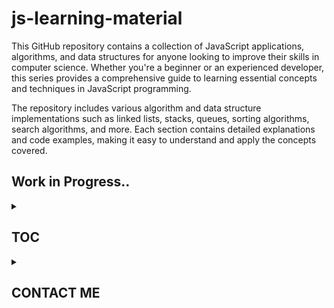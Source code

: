 # js-learning-material

This GitHub repository contains a collection of JavaScript applications, algorithms, and data structures for anyone looking to improve their skills in computer science. Whether you're a beginner or an experienced developer, this series provides a comprehensive guide to learning essential concepts and techniques in JavaScript programming.

The repository includes various algorithm and data structure implementations such as linked lists, stacks, queues, sorting algorithms, search algorithms, and more. Each section contains detailed explanations and code examples, making it easy to understand and apply the concepts covered.

## Work in Progress..

<details>

<summary>

## TOC &ensp;&ensp;

</summary>

<br>

<details>

<summary>

## JAVASCRIPT-LEARNING &ensp;&ensp;

</summary>

<br>

- [x] [001-js-introduction](https://github.com/puftare/js-learning-material/tree/master/javascript-learning/001-js-introduction)
- [x] [002-data-types](https://github.com/puftare/js-learning-material/tree/master/javascript-learning/002-data-types)
  - [`E`] [examples](https://github.com/puftare/js-learning-material/tree/master/javascript-learning/002-data-types/examples)
  - [`S`] [solutions](https://github.com/puftare/js-learning-material/tree/master/javascript-learning/002-data-types/exercise-solutions)
  - [`EXER`] [exercise](https://github.com/puftare/js-learning-material/tree/master/javascript-learning/002-data-types/exercises)
- [x] [003-mathematical-operators](https://github.com/puftare/js-learning-material/tree/master/javascript-learning/003-mathematical-operators)
  - [`E`] [examples](https://github.com/puftare/js-learning-material/tree/master/javascript-learning/003-mathematical-operators/examples)
  - [`S`] [solutions](https://github.com/puftare/js-learning-material/tree/master/javascript-learning/003-mathematical-operators/exercise-solutions)
  - [`EXER`] [exercise](https://github.com/puftare/js-learning-material/tree/master/javascript-learning/003-mathematical-operators/exercises)
- [x] [004-boolean-operators](https://github.com/puftare/js-learning-material/tree/master/javascript-learning/004-boolean-operators)
  - [`E`] [examples](https://github.com/puftare/js-learning-material/tree/master/javascript-learning/004-boolean-operators/examples)
  - [`S`] [solutions](https://github.com/puftare/js-learning-material/tree/master/javascript-learning/004-boolean-operators/exercise-solutions)
  - [`EXER`] [exercise](https://github.com/puftare/js-learning-material/tree/master/javascript-learning/004-boolean-operators/exercises)
- [x] [005-conditional-statements](https://github.com/puftare/js-learning-material/tree/master/javascript-learning/005-conditional-statements)
  - [`E`] [examples](https://github.com/puftare/js-learning-material/tree/master/javascript-learning/005-conditional-statements/examples)
  - [`S`] [solutions](https://github.com/puftare/js-learning-material/tree/master/javascript-learning/005-conditional-statements/exercise-solutions)
  - [`EXER`] [exercise](https://github.com/puftare/js-learning-material/tree/master/javascript-learning/005-conditional-statements/exercises)
- [x] [006-for-loops](https://github.com/puftare/js-learning-material/tree/master/javascript-learning/006-for-loops)
  - [`E`] [examples](https://github.com/puftare/js-learning-material/tree/master/javascript-learning/006-for-loops/examples)
  - [`S`] [solutions](https://github.com/puftare/js-learning-material/tree/master/javascript-learning/006-for-loops/exercise-solutions)
  - [`EXER`] [exercise](https://github.com/puftare/js-learning-material/tree/master/javascript-learning/006-for-loops/exercises)
- [x] [007-while-loops](https://github.com/puftare/js-learning-material/tree/master/javascript-learning/007-while-loops)
  - [`E`] [examples](https://github.com/puftare/js-learning-material/tree/master/javascript-learning/007-while-loops/examples)
  - [`S`] [solutions](https://github.com/puftare/js-learning-material/tree/master/javascript-learning/007-while-loops/exercise-solutions)
  - [`EXER`] [exercise](https://github.com/puftare/js-learning-material/tree/master/javascript-learning/007-while-loops/exercises)
- [x] [008-functions](https://github.com/puftare/js-learning-material/tree/master/javascript-learning/008-functions)
  - [`E`] [examples](https://github.com/puftare/js-learning-material/tree/master/javascript-learning/008-functions/examples)
  - [`S`] [solutions](https://github.com/puftare/js-learning-material/tree/master/javascript-learning/008-functions/exercise-solutions)
  - [`EXER`] [exercise](https://github.com/puftare/js-learning-material/tree/master/javascript-learning/008-functions/exercises)
- [x] [009-arrays](https://github.com/puftare/js-learning-material/tree/master/javascript-learning/009-arrays)
  - [`E`] [examples](https://github.com/puftare/js-learning-material/tree/master/javascript-learning/009-arrays/examples)
  - [`S`] [solutions](https://github.com/puftare/js-learning-material/tree/master/javascript-learning/009-arrays/exercise-solutions)
  - [`EXER`] [exercise](https://github.com/puftare/js-learning-material/tree/master/javascript-learning/009-arrays/exercises)
- [x] [010-array-map](https://github.com/puftare/js-learning-material/tree/master/javascript-learning/010-array-map)
  - [`E`] [examples](https://github.com/puftare/js-learning-material/tree/master/javascript-learning/010-array-map/examples)
  - [`S`] [solutions](https://github.com/puftare/js-learning-material/tree/master/javascript-learning/010-array-map/exercise-solutions)
  - [`EXER`] [exercise](https://github.com/puftare/js-learning-material/tree/master/javascript-learning/010-array-map/exercises)
- [x] [011-array-filter](https://github.com/puftare/js-learning-material/tree/master/javascript-learning/011-array-filter)
  - [`E`] [examples](https://github.com/puftare/js-learning-material/tree/master/javascript-learning/011-array-filter/examples)
  - [`S`] [solutions](https://github.com/puftare/js-learning-material/tree/master/javascript-learning/011-array-filter/exercise-solutions)
  - [`EXER`] [exercise](https://github.com/puftare/js-learning-material/tree/master/javascript-learning/011-array-filter/exercises)
- [x] [012-array-reduce](https://github.com/puftare/js-learning-material/tree/master/javascript-learning/012-array-reduce)
  - [`E`] [examples](https://github.com/puftare/js-learning-material/tree/master/javascript-learning/012-array-reduce/examples)
  - [`S`] [solutions](https://github.com/puftare/js-learning-material/tree/master/javascript-learning/012-array-reduce/exercise-solutions)
  - [`EXER`] [exercise](https://github.com/puftare/js-learning-material/tree/master/javascript-learning/012-array-reduce/exercises)
- [x] [013-objects](https://github.com/puftare/js-learning-material/tree/master/javascript-learning/013-objects)
  - [`E`] [examples](https://github.com/puftare/js-learning-material/tree/master/javascript-learning/013-objects/examples)
  - [`S`] [solutions](https://github.com/puftare/js-learning-material/tree/master/javascript-learning/013-objects/exercise-solutions)
  - [`EXER`] [exercise](https://github.com/puftare/js-learning-material/tree/master/javascript-learning/013-objects/exercises)
- [x] [014-maps](https://github.com/puftare/js-learning-material/tree/master/javascript-learning/014-maps)
  - [`E`] [examples](https://github.com/puftare/js-learning-material/tree/master/javascript-learning/014-maps/examples)
  - [`S`] [solutions](https://github.com/puftare/js-learning-material/tree/master/javascript-learning/014-maps/exercise-solutions)
  - [`EXER`] [exercise](https://github.com/puftare/js-learning-material/tree/master/javascript-learning/014-maps/exercises)
- [x] [015-sets](https://github.com/puftare/js-learning-material/tree/master/javascript-learning/015-sets)
  - [`E`] [examples](https://github.com/puftare/js-learning-material/tree/master/javascript-learning/015-sets/examples)
  - [`S`] [solutions](https://github.com/puftare/js-learning-material/tree/master/javascript-learning/015-sets/exercise-solutions)
  - [`EXER`] [exercise](https://github.com/puftare/js-learning-material/tree/master/javascript-learning/015-sets/exercises)
- [x] [016-for-of-loops](https://github.com/puftare/js-learning-material/tree/master/javascript-learning/016-for-of-loops)
  - [`E`] [examples](https://github.com/puftare/js-learning-material/tree/master/javascript-learning/016-for-of-loops/examples)
  - [`S`] [solutions](https://github.com/puftare/js-learning-material/tree/master/javascript-learning/016-for-of-loops/exercise-solutions)
  - [`EXER`] [exercise](https://github.com/puftare/js-learning-material/tree/master/javascript-learning/016-for-of-loops/exercises)
- [x] [017-project-blackjack-game](https://github.com/puftare/js-learning-material/tree/master/javascript-learning/017-project-blackjack-game)
- [x] [018-promises](https://github.com/puftare/js-learning-material/tree/master/javascript-learning/018-promises)
  - [`E`] [examples](https://github.com/puftare/js-learning-material/tree/master/javascript-learning/018-promises/examples)
  - [`S`] [solutions](https://github.com/puftare/js-learning-material/tree/master/javascript-learning/018-promises/exercise-solutions)
  - [`EXER`] [exercise](https://github.com/puftare/js-learning-material/tree/master/javascript-learning/018-promises/exercises)
- [x] [019-error-handling](https://github.com/puftare/js-learning-material/tree/master/javascript-learning/019-error-handling)
  - [`E`] [examples](https://github.com/puftare/js-learning-material/tree/master/javascript-learning/019-error-handling/examples)
  - [`S`] [solutions](https://github.com/puftare/js-learning-material/tree/master/javascript-learning/019-error-handling/exercise-solutions)
  - [`EXER`] [exercise](https://github.com/puftare/js-learning-material/tree/master/javascript-learning/019-error-handling/exercises)
- [x] [020-async-await](https://github.com/puftare/js-learning-material/tree/master/javascript-learning/020-async-await)
  - [`E`] [examples](https://github.com/puftare/js-learning-material/tree/master/javascript-learning/020-async-await/examples)
  - [`S`] [solutions](https://github.com/puftare/js-learning-material/tree/master/javascript-learning/020-async-await/exercise-solutions)
  - [`EXER`] [exercise](https://github.com/puftare/js-learning-material/tree/master/javascript-learning/020-async-await/exercises)
- [x] [021-array-object-spread-syntax](https://github.com/puftare/js-learning-material/tree/master/javascript-learning/021-array-object-spread-syntax)
  - [`E`] [examples](https://github.com/puftare/js-learning-material/tree/master/javascript-learning/021-array-object-spread-syntax/examples)
  - [`S`] [solutions](https://github.com/puftare/js-learning-material/tree/master/javascript-learning/021-array-object-spread-syntax/exercise-solutions)
  - [`EXER`] [exercise](https://github.com/puftare/js-learning-material/tree/master/javascript-learning/021-array-object-spread-syntax/exercises)
- [x] [022-destructuring-syntax](https://github.com/puftare/js-learning-material/tree/master/javascript-learning/022-destructuring-syntax)
  - [`E`] [examples](https://github.com/puftare/js-learning-material/tree/master/javascript-learning/022-destructuring-syntax/examples)
  - [`S`] [solutions](https://github.com/puftare/js-learning-material/tree/master/javascript-learning/022-destructuring-syntax/exercise-solutions)
  - [`EXER`] [exercise](https://github.com/puftare/js-learning-material/tree/master/javascript-learning/022-destructuring-syntax/exercises)
- [x] [023-ternary-operator](https://github.com/puftare/js-learning-material/tree/master/javascript-learning/023-ternary-operator)
  - [`E`] [examples](https://github.com/puftare/js-learning-material/tree/master/javascript-learning/023-ternary-operator/examples)
  - [`S`] [solutions](https://github.com/puftare/js-learning-material/tree/master/javascript-learning/023-ternary-operator/exercise-solutions)
  - [`EXER`] [exercise](https://github.com/puftare/js-learning-material/tree/master/javascript-learning/023-ternary-operator/exercises)
- [x] [024-switch-statement](https://github.com/puftare/js-learning-material/tree/master/javascript-learning/024-switch-statement)
  - [`E`] [examples](https://github.com/puftare/js-learning-material/tree/master/javascript-learning/024-switch-statement/examples)
  - [`S`] [solutions](https://github.com/puftare/js-learning-material/tree/master/javascript-learning/024-switch-statement/exercise-solutions)
  - [`EXER`] [exercise](https://github.com/puftare/js-learning-material/tree/master/javascript-learning/024-switch-statement/exercises)
- [x] [025-generators](https://github.com/puftare/js-learning-material/tree/master/javascript-learning/025-generators)
  - [`E`] [examples](https://github.com/puftare/js-learning-material/tree/master/javascript-learning/025-generators/examples)
  - [`S`] [solutions](https://github.com/puftare/js-learning-material/tree/master/javascript-learning/025-generators/exercise-solutions)
  - [`EXER`] [exercise](https://github.com/puftare/js-learning-material/tree/master/javascript-learning/025-generators/exercises)
- [x] [026-async-generators](https://github.com/puftare/js-learning-material/tree/master/javascript-learning/026-async-generators)
  - [`E`] [examples](https://github.com/puftare/js-learning-material/tree/master/javascript-learning/026-async-generator/examples)
  - [`S`] [solutions](https://github.com/puftare/js-learning-material/tree/master/javascript-learning/026-async-generator/exercise-solutions)
  - [`EXER`] [exercise](https://github.com/puftare/js-learning-material/tree/master/javascript-learning/026-async-generator/exercises)
- [x] [027-symbols](https://github.com/puftare/js-learning-material/tree/master/javascript-learning/027-symbols)
  - [`E`] [examples](https://github.com/puftare/js-learning-material/tree/master/javascript-learning/027-symbols/examples)
  - [`S`] [solutions](https://github.com/puftare/js-learning-material/tree/master/javascript-learning/027-symbols/exercise-solutions)
  - [`EXER`] [exercise](https://github.com/puftare/js-learning-material/tree/master/javascript-learning/027-symbols/exercises)
- [x] [028-regular-expressions](https://github.com/puftare/js-learning-material/tree/master/javascript-learning/028-regular-expressions)
  - [`E`] [examples](https://github.com/puftare/js-learning-material/tree/master/javascript-learning/028-regular-expressions/examples)
  - [`S`] [solutions](https://github.com/puftare/js-learning-material/tree/master/javascript-learning/028-regular-expressions/exercise-solutions)
  - [`EXER`] [exercise](https://github.com/puftare/js-learning-material/tree/master/javascript-learning/028-regular-expressions/exercises)
- [x] [029-modules](https://github.com/puftare/js-learning-material/tree/master/javascript-learning/029-modules)
  - [`E`] [examples](https://github.com/puftare/js-learning-material/tree/master/javascript-learning/029-modules/examples)
  - [`S`] [solutions](https://github.com/puftare/js-learning-material/tree/master/javascript-learning/029-modules/exercise-solutions)
  - [`EXER`] [exercise](https://github.com/puftare/js-learning-material/tree/master/javascript-learning/029-modules/exercises)
- [x] [030-npm](https://github.com/puftare/js-learning-material/tree/master/javascript-learning/030-npm)
  - [`E`] [examples](https://github.com/puftare/js-learning-material/tree/master/javascript-learning/030-npm/examples)
  - [`S`] [solutions](https://github.com/puftare/js-learning-material/tree/master/javascript-learning/030-npm/exercise-solutions)
  - [`EXER`] [exercise](https://github.com/puftare/js-learning-material/tree/master/javascript-learning/030-npm/exercises)
- [x] [031-fetch-api](https://github.com/puftare/js-learning-material/tree/master/javascript-learning/031-fetch-api)
  - [`E`] [examples](https://github.com/puftare/js-learning-material/tree/master/javascript-learning/031-fetch-api/examples)
  - [`S`] [solutions](https://github.com/puftare/js-learning-material/tree/master/javascript-learning/031-fetch-api/exercise-solutions)
  - [`EXER`] [exercise](https://github.com/puftare/js-learning-material/tree/master/javascript-learning/031-fetch-api/exercises)
- [x] [032-project-pokemon-downloader-CLI](https://github.com/puftare/js-learning-material/tree/master/javascript-learning/032-project-pokemon-downloader-CLI)
- [x] [033-recursion](https://github.com/puftare/js-learning-material/tree/master/javascript-learning/033-recursion)
  - [`E`] [examples](https://github.com/puftare/js-learning-material/tree/master/javascript-learning/033-recursion/examples)
  - [`S`] [solutions](https://github.com/puftare/js-learning-material/tree/master/javascript-learning/033-recursion/exercise-solutions)
  - [`EXER`] [exercise](https://github.com/puftare/js-learning-material/tree/master/javascript-learning/033-recursion/exercises)
- [x] [034-closure](https://github.com/puftare/js-learning-material/tree/master/javascript-learning/034-closure)
  - [`E`] [examples](https://github.com/puftare/js-learning-material/tree/master/javascript-learning/034-closure/examples)
  - [`S`] [solutions](https://github.com/puftare/js-learning-material/tree/master/javascript-learning/034-closure/exercise-solutions)
  - [`EXER`] [exercise](https://github.com/puftare/js-learning-material/tree/master/javascript-learning/034-closure/exercises)
- [x] [035-prototypes](https://github.com/puftare/js-learning-material/tree/master/javascript-learning/035-prototypes)
  - [`E`] [examples](https://github.com/puftare/js-learning-material/tree/master/javascript-learning/035-prototypes/examples)
  - [`S`] [solutions](https://github.com/puftare/js-learning-material/tree/master/javascript-learning/035-prototypes/exercise-solutions)
  - [`EXER`] [exercise](https://github.com/puftare/js-learning-material/tree/master/javascript-learning/035-prototypes/exercises)
- [x] [036-this-keyword](https://github.com/puftare/js-learning-material/tree/master/javascript-learning/036-this-keyword)
  - [`E`] [examples](https://github.com/puftare/js-learning-material/tree/master/javascript-learning/036-this-keyword/examples)
  - [`S`] [solutions](https://github.com/puftare/js-learning-material/tree/master/javascript-learning/036-this-keyword/exercise-solutions)
  - [`EXER`] [exercise](https://github.com/puftare/js-learning-material/tree/master/javascript-learning/036-this-keyword/exercises)
- [x] [037-classes-oop-intro](https://github.com/puftare/js-learning-material/tree/master/javascript-learning/037-classes-oop-intro)
  - [`E`] [examples](https://github.com/puftare/js-learning-material/tree/master/javascript-learning/037-classes-oop-intro/examples)
  - [`S`] [solutions](https://github.com/puftare/js-learning-material/tree/master/javascript-learning/037-classes-oop-intro/exercise-solutions)
  - [`EXER`] [exercise](https://github.com/puftare/js-learning-material/tree/master/javascript-learning/037-classes-oop-intro/exercises)
- [x] [038-classes-oop-inheritance-polymorphism](https://github.com/puftare/js-learning-material/tree/master/javascript-learning038-classes-oop-inheritance-polymorphism)
  - [`E`] [examples](https://github.com/puftare/js-learning-material/tree/master/javascript-learning/038-classes-oop-inheritance-polymorphism/examples)
  - [`S`] [solutions](https://github.com/puftare/js-learning-material/tree/master/javascript-learning/038-classes-oop-inheritance-polymorphism/exercise-solutions)
  - [`EXER`] [exercise](https://github.com/puftare/js-learning-material/tree/master/javascript-learning/038-classes-oop-inheritance-polymorphism/exercises)
- [x] [039-encapsulation-static](https://github.com/puftare/js-learning-material/tree/master/javascript-learning/039-encapsulation-static)
  - [`E`] [examples](https://github.com/puftare/js-learning-material/tree/master/javascript-learning/039-encapsulation-static/examples)
  - [`S`] [solutions](https://github.com/puftare/js-learning-material/tree/master/javascript-learning/039-encapsulation-static/exercise-solutions)
  - [`EXER`] [exercise](https://github.com/puftare/js-learning-material/tree/master/javascript-learning/039-encapsulation-static/exercises)

</details>

<details>

<summary>

## ALGORITHMS &ensp;&ensp;

</summary>

<br>

- [x] [cryptography](https://github.com/puftare/js-learning-material/tree/master/algorithms/src/algorithms/cryptography)
  - [x] [caesar-cipher](https://github.com/puftare/js-learning-material/tree/master/algorithms/src/algorithms/cryptography/caesar-cipher)
  - [x] [hill-cipher](https://github.com/puftare/js-learning-material/tree/master/algorithms/src/algorithms/cryptography/hill-cipher)
  - [x] [polynomial-hash](https://github.com/puftare/js-learning-material/tree/master/algorithms/src/algorithms/cryptography/polynomial-hash)
  - [x] [rail-fence-cipher](https://github.com/puftare/js-learning-material/tree/master/algorithms/src/algorithms/cryptography/rail-fence-cipher)
- [x] [math](https://github.com/puftare/js-learning-material/tree/master/algorithms/src/algorithms/math)
  - [x] [matrix](https://github.com/puftare/js-learning-material/tree/master/algorithms/src/algorithms/math/matrix)
  - [x] [binary-floating-point](https://github.com/puftare/js-learning-material/tree/master/algorithms/src/algorithms/math/binary-floating-point)
  - [x] [bits](https://github.com/puftare/js-learning-material/tree/master/algorithms/src/algorithms/math/bits)
  - [x] [complex-number](https://github.com/puftare/js-learning-material/tree/master/algorithms/src/algorithms/math/complex-number)
  - [x] [radian](https://github.com/puftare/js-learning-material/tree/master/algorithms/src/algorithms/math/radian)
  - [x] [euclidean-algorithm](https://github.com/puftare/js-learning-material/tree/master/algorithms/src/algorithms/math/euclidean-algorithm)
  - [x] [euclidean-distance](https://github.com/puftare/js-learning-material/tree/master/algorithms/src/algorithms/math/euclidean-distance)
  - [x] [factorial](https://github.com/puftare/js-learning-material/tree/master/algorithms/src/algorithms/math/factorial)
  - [x] [fast-powering](https://github.com/puftare/js-learning-material/tree/master/algorithms/src/algorithms/math/fast-powering)
  - [x] [fibonacci](https://github.com/puftare/js-learning-material/tree/master/algorithms/src/algorithms/math/fibonacci)
  - [x] [fourier-transform](https://github.com/puftare/js-learning-material/tree/master/algorithms/src/algorithms/math/fourier-transform)
  - [x] [horner-method](https://github.com/puftare/js-learning-material/tree/master/algorithms/src/algorithms/math/horner-method)
  - [x] [integer-partition](https://github.com/puftare/js-learning-material/tree/master/algorithms/src/algorithms/math/integer-partition)
  - [x] [is-power-of-two](https://github.com/puftare/js-learning-material/tree/master/algorithms/src/algorithms/math/is-power-of-two)
  - [x] [square-root](https://github.com/puftare/js-learning-material/tree/master/algorithms/src/algorithms/math/square-root)
- [x] [sorting](https://github.com/puftare/js-learning-material/tree/master/algorithms/src/algorithms/sorting)
  - [x] [bubble-sort](https://github.com/puftare/js-learning-material/tree/master/algorithms/src/algorithms/sorting/bubble-sort)

</details>

</details>

<details>

<summary>

## CONTACT ME &ensp;&ensp;

</summary>

</details>
